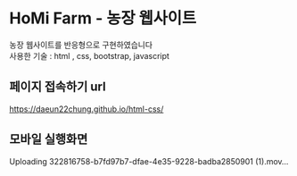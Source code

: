 # HoMi Farm - 농장 웹사이트
농장 웹사이트를 반응형으로 구현하였습니다<br/>
사용한 기술 : html , css, bootstrap, javascript


## 페이지 접속하기 url
https://daeun22chung.github.io/html-css/


## 모바일 실행화면
Uploading 322816758-b7fd97b7-dfae-4e35-9228-badba2850901 (1).mov…

